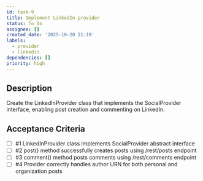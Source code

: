 ```yaml
---
id: task-9
title: Implement LinkedIn provider
status: To Do
assignee: []
created_date: '2025-10-20 21:19'
labels:
  - provider
  - linkedin
dependencies: []
priority: high
---
```


## Description

<!-- SECTION:DESCRIPTION:BEGIN -->
Create the LinkedInProvider class that implements the SocialProvider interface, enabling post creation and commenting on LinkedIn.
<!-- SECTION:DESCRIPTION:END -->

## Acceptance Criteria
<!-- AC:BEGIN -->
- [ ] #1 LinkedInProvider class implements SocialProvider abstract interface
- [ ] #2 post() method successfully creates posts using /rest/posts endpoint
- [ ] #3 comment() method posts comments using /rest/comments endpoint
- [ ] #4 Provider correctly handles author URN for both personal and organization posts
<!-- AC:END -->
